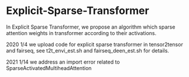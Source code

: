 # Explicit-Sparse-Transformer
In  Explicit Sparse Transformer, we propose an algorithm which sparse attention weights in transformer according to their activations.

2020 1/4  we upload code for explicit sparse transformer in tensor2tensor and fairseq, see t2t_envi_est.sh and fairseq_deen_est.sh for details.

2021 1/14  we address an import error related to SparseActivatedMultiheadAttention
